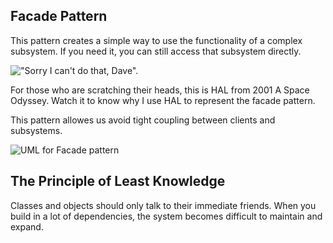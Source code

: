 ## Facade Pattern

This pattern creates a simple way to use the functionality of a complex subsystem.  If you need it, you can still access that subsystem directly.

!["Sorry I can't do that, Dave".](https://user-images.githubusercontent.com/22779199/36825944-31b62974-1cd8-11e8-97b9-43e3e943a3d2.jpg)

For those who are scratching their heads, this is HAL from 2001 A Space Odyssey.  Watch it to know why I use HAL to represent the facade pattern.

This pattern allowes us avoid tight coupling between clients and subsystems.

![UML for Facade pattern](https://user-images.githubusercontent.com/22779199/36871280-c2a5e450-1d6f-11e8-9d1d-f8acd4764e42.jpg)

## The Principle of Least Knowledge

Classes and objects should only talk to their immediate friends. When you build in a lot of dependencies, the system becomes difficult to maintain and expand.  
